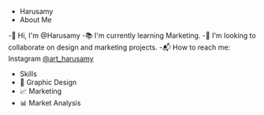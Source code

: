 - Harusamy
- About Me

-👋 Hi, I'm @Harusamy
-📚 I'm currently learning Marketing.
-🤝 I'm looking to collaborate on design and marketing projects.
-📬 How to reach me: Instagram [@art_harusamy](https://www.instagram.com/art_harusamy)

- Skills
- 🎨 Graphic Design
- 📈 Marketing
- 📊 Market Analysis

<!---
Contact: You can ✨contact me✨ on [Instagram](https://www.instagram.com/art_harusamy) for more information or collaborations.
--->
